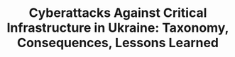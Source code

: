 ---
title: "Cyberattacks Against Critical Infrastructure in Ukraine: Taxonomy, Consequences, Lessons Learned"
permalink: "/program/presentations/oleksii-yasynskyi-and-roman-sologub/"
layout: presentation
speaker: 
 - name: Oleksii Yasynskyi
   role: Cybersecurity Expert
   work: ISSP Labs
   image: oleksii-yasynskyi.png
 - name: Roman Sologub
   role: General Manager & CEO
   work: ISSP Group
   image: roman-sologub.png
id: presentation
---